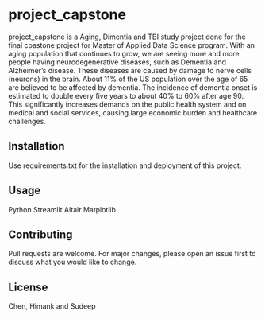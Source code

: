 # project_capstone

project_capstone is a Aging, Dimentia and TBI study project done for the final cpastone project for Master of Applied Data Science program. With an aging population that continues to grow, we are seeing more and more people having neurodegenerative diseases, such as Dementia and Alzheimer’s disease. These diseases are caused by damage to nerve cells (neurons) in the brain. About 11% of the US population over the age of 65 are believed to be affected by dementia. The incidence of dementia onset is estimated to double every five years to about 40% to 60% after age 90. This significantly increases demands on the public health system and on medical and social services, causing large economic burden and healthcare challenges.


## Installation

Use requirements.txt for the installation and deployment of this project.

## Usage
Python
Streamlit
Altair
Matplotlib

## Contributing
Pull requests are welcome. For major changes, please open an issue first to discuss what you would like to change.

## License
Chen, Himank and Sudeep
